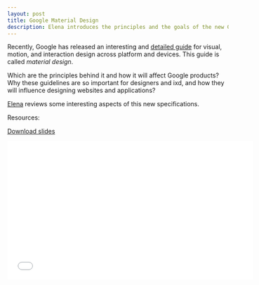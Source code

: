 ```yaml
---
layout: post
title: Google Material Design
description: Elena introduces the principles and the goals of the new Google design guidelines.
---
```


Recently, Google has released an interesting and [detailed guide](http://www.google.com/design/spec/material-design/introduction.html) for visual, motion, and interaction design across platform and devices. This guide is called *material design*.

Which are the principles behind it and how it will affect Google products? Why these guidelines are so important for designers and ixd, and how they will influence designing websites and applications?

[Elena](https://twitter.com/elena_brt) reviews some interesting aspects of this new specifications.

Resources:

[Download slides](https://drive.google.com/file/d/0B9XISw5ElFdlSXpwSHI0bDNjRFk/view?usp=sharing)

<iframe width="560" height="315" src="//www.youtube.com/embed/wHihQite4iw" frameborder="0" allowfullscreen></iframe>

